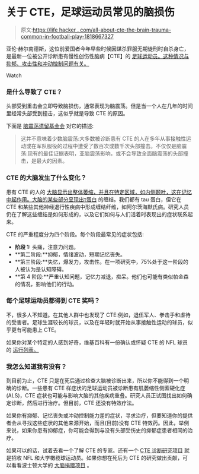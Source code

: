 # 关于 CTE，足球运动员常见的脑损伤

> 原文:[https://life hacker . com/all-about-cte-the-brain-trauma-common-in-football-play-1818667327](https://lifehacker.com/all-about-cte-the-brain-trauma-common-in-football-play-1818667327)

亚伦·赫尔南德斯，这位前爱国者今年早些时候因谋杀罪服无期徒刑时自杀身亡，是最新一位被公开诊断患有慢性创伤性脑病【CTE】的 [足球运动员。这种情况与抑郁、攻击性和冲动控制问题有关。](https://deadspin.com/aaron-hernandez-found-to-have-had-cte-1818632237) 

Watch

### 是什么导致了 CTE？

头部受到重击会立即导致脑损伤，通常表现为脑震荡。但是当一个人在几年的时间里经常头部受到撞击，这似乎就是导致 CTE 的原因。

下面是 [脑震荡遗留基金会](https://concussionfoundation.org/CTE-resources/what-is-CTE) 对它的描述:

> 这并不意味着少数脑震荡:大多数被诊断患有 CTE 的人在多年从事接触性运动或在军队服役的过程中遭受了数百次或数千次头部撞击。不仅仅是脑震荡:现有的最佳证据表明，亚脑震荡影响，或不会导致全面脑震荡的头部撞击，是最大的因素。

### CTE 的大脑发生了什么变化？

患有 CTE 的人的 [大脑显示出整体萎缩，并且在特定区域，如内侧颞叶，这在记忆中起作用。大脑的某些部分呈现出](http://www.bu.edu/cte/files/2009/10/McKee-2012-Spectrum-of-CTE1.pdf)[τ蛋白](https://en.wikipedia.org/wiki/Tau_protein) 的缠结。我们都有 tau 蛋白，但它在 CTE 和某些其他神经退行性疾病中形成缠结纤维，如阿尔茨海默氏病。研究人员仍在了解这些缠结是如何形成的，以及它们如何与人们活着时表现出的症状联系起来。

CTE 的严重程度分为四个阶段。每个阶段最常见的症状包括:

*   **阶段 1:** 头痛，注意力问题。
*   **第二阶段:**抑郁，情绪波动，短期记忆丧失。
*   **第三阶段:**失忆，爆发力，攻击性。在一项研究中，75%处于这一阶段的人被认为是认知障碍。
*   **第 4 阶段:**严重认知问题，记忆力减退，痴呆。他们也可能有类似帕金森的情况，影响他们的行动。

### 每个足球运动员都得到 CTE 奖吗？

不，很多人不知道。在其他人群中也发现了 CTE:例如，退伍军人、拳击手和虐待的受害者。足球生涯较长的球员，以及在年轻时就开始从事接触性运动的球员，似乎更有可能患上 CTE。

如果你对某个特定的人感到好奇，维基百科有一份确认或怀疑 CTE 的 NFL 球员的 [运行列表。](https://en.wikipedia.org/wiki/List_of_NFL_players_with_chronic_traumatic_encephalopathy)

### 我怎么知道我有没有？

到目前为止，CTE 只是在死后通过检查大脑被诊断出来，所以你不能得到一个明确的诊断。一些患有 CTE 样症状的足球运动员被诊断患有肌萎缩性侧索硬化症(ALS)，CTE 症状也可能与影响大脑的其他疾病重叠。研究人员正试图找出如何确定诊断，然后进行治疗。但目前，CTE 还没有特效疗法。

如果你有抑郁、记忆丧失或冲动控制能力差的症状，寻求治疗，但要知道你的提供者会从寻找这些症状的其他来源开始，而且(目前)没有 CTE 特效药。因此，举例来说，如果你患有抑郁症，你可能会得到与没有头部受伤史的抑郁症患者相同的治疗。

如果可以的话，试着去看一个了解 CTE 的专家。还有一个 [CTE 诊断研究项目](https://diagnosecte.com/) 就是招收 NFL 和大学橄榄球运动员。如果你想在死后为 CTE 的研究做出贡献，可以看看波士顿大学的 [大脑捐赠项目](http://www.bu.edu/cte/brain-donation-registry/) 。
